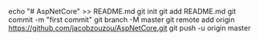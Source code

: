 echo "# AspNetCore" >> README.md
git init
git add README.md
git commit -m "first commit"
git branch -M master
git remote add origin https://github.com/jacobzouzou/AspNetCore.git
git push -u origin master